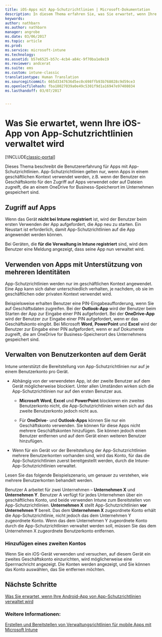 ```yaml
---
title: iOS-Apps mit App-Schutzrichtlinien | Microsoft-Dokumentation
description: In diesem Thema erfahren Sie, was Sie erwartet, wenn Ihre iOS-App von App-Schutzrichtlinien verwaltet wird.
keywords: 
author: nathbarn
ms.author: nathbarn
manager: angrobe
ms.date: 03/06/2017
ms.topic: article
ms.prod: 
ms.service: microsoft-intune
ms.technology: 
ms.assetid: b57e6525-b57c-4cb4-a84c-9f70ba1e8e19
ms.reviewer: andcerat
ms.suite: ems
ms.custom: intune-classic
translationtype: Human Translation
ms.sourcegitcommit: 665d3347636d5ec0c698ffb93b768028c9d59ce3
ms.openlocfilehash: fba18027039a0e49c5301f9d1a16947e97408034
ms.lasthandoff: 03/07/2017


---
```


# <a name="what-to-expect-when-your-ios-app-is-managed-by-app-protection-policies"></a>Was Sie erwartet, wenn Ihre iOS-App von App-Schutzrichtlinien verwaltet wird

[!INCLUDE[classic-portal](../includes/classic-portal.md)]

 Dieses Thema beschreibt die Benutzererfahrung für Apps mit App-Schutzrichtlinien. App-Schutzrichtlinien gelten nur, wenn Apps in einem geschäftlichen Kontext verwendet werden, z.B. wenn der Benutzer ein Geschäftskonto für den Zugriff auf Apps verwendet oder auf Dateien zugreift, die an einem OneDrive for Business-Speicherort im Unternehmen gespeichert sind.

##  <a name="access-apps"></a>Zugriff auf Apps

Wenn das Gerät **nicht bei Intune registriert** ist, wird der Benutzer beim ersten Verwenden der App aufgefordert, die App neu zu starten.  Ein Neustart ist erforderlich, damit App-Schutzrichtlinien auf die App angewendet werden können. 

<!--- The following screenshot from the Skype app illustrates this restart request: --->


<!---  ![Screenshot of the iOS device showing PIN prompt](../media/appmanagement/iOS_AppPINPrompt.png) --->

Bei Geräten, die **für die Verwaltung in Intune registriert** sind, wird dem Benutzer eine Meldung angezeigt, dass seine App nun verwaltet wird.

##  <a name="use-apps-with-multi-identity-support"></a>Verwenden von Apps mit Unterstützung von mehreren Identitäten

App-Schutzrichtlinien werden nur im geschäftlichen Kontext angewendet. Eine App kann sich daher unterschiedlich verhalten, je nachdem, ob sie im geschäftlichen oder privaten Kontext verwendet wird.

 Beispielsweise erhalten Benutzer eine PIN-Eingabeaufforderung, wenn Sie auf Geschäftsdaten zugreifen. Bei der **Outlook-App** wird der Benutzer beim Starten der App zur Eingabe einer PIN aufgefordert. Bei der **OneDrive-App** wird der Benutzer zur Eingabe einer PIN aufgefordert, wenn er das Geschäftskonto eingibt.  Bei Microsoft **Word**, **PowerPoint** und **Excel** wird der Benutzer zur Eingabe einer PIN aufgefordert, wenn er auf Dokumente zugreift, die am OneDrive for Business-Speicherort des Unternehmens gespeichert sind.

##  <a name="manage-user-accounts-on-the-device"></a>Verwalten von Benutzerkonten auf dem Gerät

Intune unterstützt die Bereitstellung von App-Schutzrichtlinien nur auf je einem Benutzerkonto pro Gerät.

* Abhängig von der verwendeten App, ist der zweite Benutzer auf dem Gerät möglicherweise blockiert. Unter allen Umständen wirken sich die App-Schutzrichtlinien nur auf den ersten Benutzer aus.
  * **Microsoft Word**, **Excel** und **PowerPoint** blockieren ein zweites Benutzerkonto nicht, die App-Schutzrichtlinien wirken sich auf das zweite Benutzerkonto jedoch nicht aus.  

  * Für **OneDrive**- und **Outlook-Apps** können Sie nur ein Geschäftskonto verwenden. Sie können für diese Apps nicht mehrere Geschäftskonten hinzufügen. Sie können jedoch einen Benutzer entfernen und auf dem Gerät einen weiteren Benutzer hinzufügen.

* Wenn für ein Gerät vor der Bereitstellung der App-Schutzrichtlinien mehrere Benutzerkonten vorhanden sind, wird das Konto, für das die App-Schutzrichtlinien zuerst bereitgestellt werden, durch die Intune-App-Schutzrichtlinien verwaltet.


Lesen Sie das folgende Beispielszenario, um genauer zu verstehen, wie mehrere Benutzerkonten behandelt werden.

Benutzer A arbeitet für zwei Unternehmen – **Unternehmen X** und **Unternehmen Y**. Benutzer A verfügt für jedes Unternehmen über ein geschäftliches Konto, und beide verwenden Intune zum Bereitstellen von App-Schutzrichtlinien. **Unternehmen X** stellt App-Schutzrichtlinien **vor** **Unternehmen Y** bereit. Das dem **Unternehmen X** zugeordnete Konto erhält die App-Schutzrichtlinie, nicht jedoch das dem Unternehmen Y zugeordnete Konto. Wenn das dem Unternehmen Y zugeordnete Konto durch die App-Schutzrichtlinien verwaltet werden soll, müssen Sie das dem Unternehmen X zugeordnete Benutzerkonto entfernen.

### <a name="add-a-second-account"></a>Hinzufügen eines zweiten Kontos

Wenn Sie ein iOS-Gerät verwenden und versuchen, auf diesem Gerät ein zweites Geschäftskonto einzurichten, wird möglicherweise eine Sperrnachricht angezeigt. Die Konten werden angezeigt, und Sie können das Konto auswählen, das Sie entfernen möchten.

## <a name="next-steps"></a>Nächste Schritte
[Was Sie erwartet, wenn Ihre Android-App von App-Schutzrichtlinien verwaltet wird](user-experience-for-mam-enabled-android-apps-with-microsoft-intune.md)
### <a name="see-also"></a>Weitere Informationen:
[Erstellen und Bereitstellen von Verwaltungsrichtlinien für mobile Apps mit Microsoft Intune](create-and-deploy-mobile-app-management-policies-with-microsoft-intune.md)

